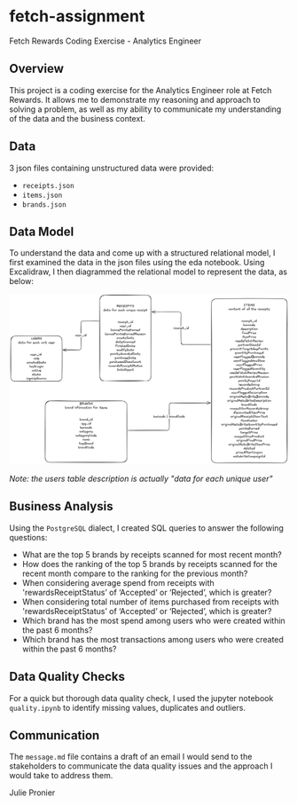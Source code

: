 # fetch-assignment
Fetch Rewards Coding Exercise - Analytics Engineer

## Overview
This project is a coding exercise for the Analytics Engineer role at Fetch Rewards.
It allows me to demonstrate my reasoning and approach to solving a problem, as well as my ability to 
communicate my understanding of the data and the business context.

## Data
3 json files containing unstructured data were provided:
- `receipts.json`
- `items.json`
- `brands.json`

## Data Model

To understand the data and come up with a structured relational model, I first examined the data in the json files using the eda notebook.
Using Excalidraw, I then diagrammed the relational model to represent the data, as below:

![Structured Data](assets/structured_data.png)

*Note: the users table description is actually "data for each unique user"*

## Business Analysis

Using the `PostgreSQL` dialect, I created SQL queries to answer the following questions:
- What are the top 5 brands by receipts scanned for most recent month?
- How does the ranking of the top 5 brands by receipts scanned for the recent month compare to the ranking for the previous month?
- When considering average spend from receipts with 'rewardsReceiptStatus’ of ‘Accepted’ or ‘Rejected’, which is greater?
- When considering total number of items purchased from receipts with 'rewardsReceiptStatus’ of ‘Accepted’ or ‘Rejected’, which is greater?
- Which brand has the most spend among users who were created within the past 6 months?
- Which brand has the most transactions among users who were created within the past 6 months?

## Data Quality Checks

For a quick but thorough data quality check, I used the jupyter notebook `quality.ipynb` to identify missing values, duplicates and outliers.

## Communication

The `message.md` file contains a draft of an email I would send to the stakeholders to communicate the data quality issues and the approach I would take to address them.


Julie Pronier
